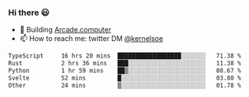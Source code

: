 ### Hi there 😃

- 🔨 Building [Arcade.computer](https://arcade.computer)
- 📫 How to reach me: twitter DM [@kernelsoe](https://twitter.com/kernelsoe)

<!--START_SECTION:waka-->

```txt
TypeScript     16 hrs 20 mins  ██████████████████░░░░░░░   71.38 %
Rust           2 hrs 36 mins   ███░░░░░░░░░░░░░░░░░░░░░░   11.38 %
Python         1 hr 59 mins    ██▒░░░░░░░░░░░░░░░░░░░░░░   08.67 %
Svelte         52 mins         █░░░░░░░░░░░░░░░░░░░░░░░░   03.80 %
Other          24 mins         ▒░░░░░░░░░░░░░░░░░░░░░░░░   01.78 %
```

<!--END_SECTION:waka-->
